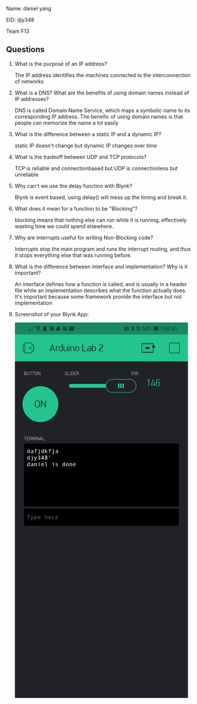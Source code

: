 Name: daniel yang

EID:  djy348

Team  F13

## Questions

1. What is the purpose of an IP address?

   The IP address identifies the machines connected to the interconnection of networks

2. What is a DNS? What are the benefits of using domain names instead of IP addresses?

    DNS is called Domain Name Service, which maps a symbolic name to its corresponding IP address.
    The benefic of using domain names is that people can memorize the name a lot easily

3. What is the difference between a static IP and a dynamic IP?

    static IP doesn't change but dynamic IP changes over time

4. What is the tradeoff between UDP and TCP protocols?

    TCP is reliable and connectionbased but UDP is connectionless but unreliable

5. Why can't we use the delay function with Blynk?

    Blynk is event based, using delay() will mess up the timing and break it. 

6. What does it mean for a function to be "Blocking"?

    blocking means that nothing else can run while it is running, effectively wasting time we could spend elsewhere.

7. Why are interrupts useful for writing Non-Blocking code?

    Interrupts stop the main program and runs the interrupt routing, and thus it stops everything else that was running before. 

8. What is the difference between interface and implementation? Why is it important?

   An interface defines how a function is called, and is usually in a header file while an implementation describes what the function actually does. It's important because 
   some framework provide the interface but not implementation

9. Screenshot of your Blynk App:

    ![your image here->](img/Blynk.jpg)
